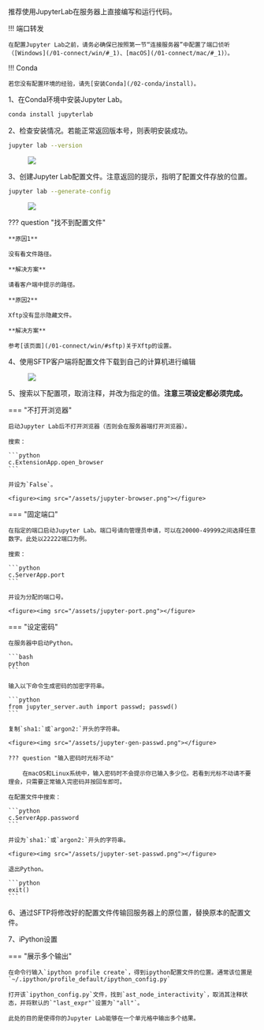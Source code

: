 推荐使用JupyterLab在服务器上直接编写和运行代码。

!!! 端口转发
	
	在配置Jupyter Lab之前，请务必确保已按照第一节“连接服务器”中配置了端口侦听（[Windows](/01-connect/win/#_1)、[macOS](/01-connect/mac/#_1)）。

!!! Conda

	若您没有配置环境的经验，请先[安装Conda](/02-conda/install)。

1、在Conda环境中安装Jupyter Lab。

```bash
conda install jupyterlab
```

2、检查安装情况。若能正常返回版本号，则表明安装成功。

```bash
jupyter lab --version
```

<figure><img src="/assets/jupyter-version.png"></figure>

3、创建Jupyter Lab配置文件。注意返回的提示，指明了配置文件存放的位置。

```bash
jupyter lab --generate-config
```

<figure><img src="/assets/jupyter-config-path.png"></figure>

??? question "找不到配置文件"

	**原因1**
	
	没有看文件路径。
	
	**解决方案**
	
	请看客户端中提示的路径。
	
	**原因2**
	
	Xftp没有显示隐藏文件。
	
	**解决方案**
	
	参考[该页面](/01-connect/win/#sftp)关于Xftp的设置。

4、使用SFTP客户端将配置文件下载到自己的计算机进行编辑

<figure><img src="/assets/jupyter-config.png"></figure>

5、搜索以下配置项，取消注释，并改为指定的值。**注意三项设定都必须完成。**

=== "不打开浏览器"
	
	启动Jupyter Lab后不打开浏览器（否则会在服务器端打开浏览器）。
	
	搜索：
	
	```python
	c.ExtensionApp.open_browser
	```
	
	并设为`False`。
	
	<figure><img src="/assets/jupyter-browser.png"></figure>

=== "固定端口"

	在指定的端口启动Jupyter Lab。端口号请向管理员申请，可以在20000-49999之间选择任意数字。此处以22222端口为例。
	
	搜索：
	
	```python
	c.ServerApp.port
	```
	
	并设为分配的端口号。
	
	<figure><img src="/assets/jupyter-port.png"></figure>

=== "设定密码"

	在服务器中启动Python。
	
	```bash
	python
	```
	
	输入以下命令生成密码的加密字符串。
	
	```python
	from jupyter_server.auth import passwd; passwd()
	```
	
	复制`sha1:`或`argon2:`开头的字符串。
	
	<figure><img src="/assets/jupyter-gen-passwd.png"></figure>
	
	??? question "输入密码时光标不动"
	
	    在macOS和Linux系统中，输入密码时不会提示你已输入多少位。若看到光标不动请不要理会，只需要正常输入完密码并按回车即可。
	
	在配置文件中搜索：
	
	```python
	c.ServerApp.password
	```
	
	并设为`sha1:`或`argon2:`开头的字符串。
	
	<figure><img src="/assets/jupyter-set-passwd.png"></figure>
	
	退出Python。
	
	```python
	exit()
	```

6、通过SFTP将修改好的配置文件传输回服务器上的原位置，替换原本的配置文件。

7、iPython设置

=== "展示多个输出"

    在命令行输入`ipython profile create`，得到ipython配置文件的位置。通常该位置是`~/.ipython/profile_default/ipython_config.py`

    打开该`ipython_config.py`文件，找到`ast_node_interactivity`，取消其注释状态，并将默认的`"last_expr"`设置为`"all"`。

    此处的目的是使得你的Jupyter Lab能够在一个单元格中输出多个结果。
